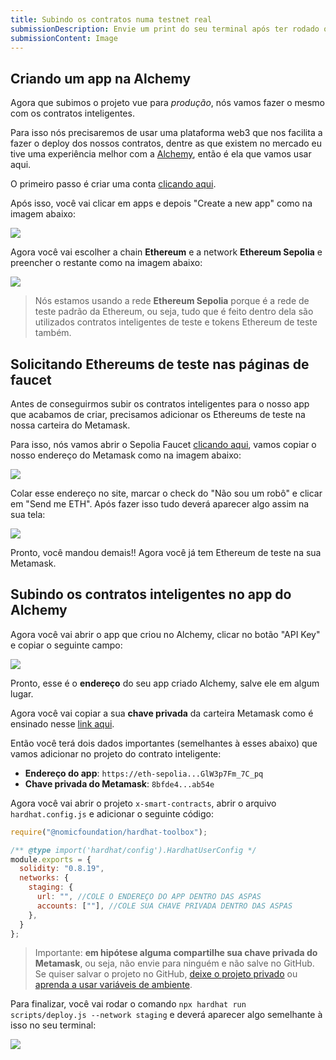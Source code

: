 ```yaml
---
title: Subindo os contratos numa testnet real
submissionDescription: Envie um print do seu terminal após ter rodado o comando `npx hardhat run scripts/deploy.js --network staging`.
submissionContent: Image
---
```


## Criando um app na Alchemy

Agora que subimos o projeto vue para _produção_, nós vamos fazer o mesmo com os contratos inteligentes.

Para isso nós precisaremos de usar uma plataforma web3 que nos facilita a fazer o deploy dos nossos contratos, dentre as que existem no mercado eu tive uma experiência melhor com a [Alchemy](https://www.alchemy.com/?utm_source=menthor.io), então é ela que vamos usar aqui.

O primeiro passo é criar uma conta [clicando aqui](https://auth.alchemy.com/signup?redirectUrl=https%3A%2F%2Fdashboard.alchemy.com%2Fsignup%2F%3Freferrer_origin%3Dhttps%3A%2F%2Fwww.menthor.io%2F).

Após isso, você vai clicar em apps e depois "Create a new app" como na imagem abaixo:

![](https://raw.githubusercontent.com/menthorlabs/courses/main/images/2023-09-07-23-23-03.png)

Agora você vai escolher a chain **Ethereum** e a network **Ethereum Sepolia** e preencher o restante como na imagem abaixo:

![](https://raw.githubusercontent.com/menthorlabs/courses/main/images/2023-09-07-23-24-27.png)

> Nós estamos usando a rede **Ethereum Sepolia** porque é a rede de teste padrão da Ethereum, ou seja, tudo que é feito dentro dela são utilizados contratos inteligentes de teste e tokens Ethereum de teste também.

## Solicitando Ethereums de teste nas páginas de faucet

Antes de conseguirmos subir os contratos inteligentes para o nosso app que acabamos de criar, precisamos adicionar os Ethereums de teste na nossa carteira do Metamask.

Para isso, nós vamos abrir o Sepolia Faucet [clicando aqui](https://sepoliafaucet.com/?utm_source=menthor.io), vamos copiar o nosso endereço do Metamask como na imagem abaixo:

![](https://raw.githubusercontent.com/menthorlabs/courses/main/images/2023-09-07-23-32-25.png)

Colar esse endereço no site, marcar o check do "Não sou um robô" e clicar em "Send me ETH". Após fazer isso tudo deverá aparecer algo assim na sua tela:

![](https://raw.githubusercontent.com/menthorlabs/courses/main/images/2023-09-07-23-33-42.png)

Pronto, você mandou demais!! Agora você já tem Ethereum de teste na sua Metamask.

## Subindo os contratos inteligentes no app do Alchemy

Agora você vai abrir o app que criou no Alchemy, clicar no botão "API Key" e copiar o seguinte campo:

![](https://raw.githubusercontent.com/menthorlabs/courses/main/images/2023-09-07-23-40-24.png)

Pronto, esse é o **endereço** do seu app criado Alchemy, salve ele em algum lugar.

Agora você vai copiar a sua **chave privada** da carteira Metamask como é ensinado nesse [link aqui](https://support.metamask.io/hc/en-us/articles/360015289632-How-to-export-an-account-s-private-key?utm_source=menthor.io).

Então você terá dois dados importantes (semelhantes à esses abaixo) que vamos adicionar no projeto do contrato inteligente:

- **Endereço do app**: `https://eth-sepolia...GlW3p7Fm_7C_pq`
- **Chave privada do Metamask**: `8bfde4...ab54e`

Agora você vai abrir o projeto `x-smart-contracts`, abrir o arquivo `hardhat.config.js` e adicionar o seguinte código:

```js [hardhat.config.js] {6-11}
require("@nomicfoundation/hardhat-toolbox");

/** @type import('hardhat/config').HardhatUserConfig */
module.exports = {
  solidity: "0.8.19",
  networks: {
    staging: {
      url: "", //COLE O ENDEREÇO DO APP DENTRO DAS ASPAS
      accounts: [""], //COLE SUA CHAVE PRIVADA DENTRO DAS ASPAS
    },
  }
};
```

> Importante: **em hipótese alguma compartilhe sua chave privada do Metamask**, ou seja, não envie para ninguém e não salve no GitHub. Se quiser salvar o projeto no GitHub, [deixe o projeto privado](https://docs.github.com/pt/issues/organizing-your-work-with-project-boards/managing-project-boards/changing-project-board-visibility?utm_source=menthor.io) ou [aprenda a usar variáveis de ambiente](https://www.youtube.com/watch?v=oO3oKcGx6l4).

Para finalizar, você vai rodar o comando `npx hardhat run scripts/deploy.js --network staging` e deverá aparecer algo semelhante à isso no seu terminal:

![](https://raw.githubusercontent.com/menthorlabs/courses/main/images/2023-09-07-23-56-14.png)


